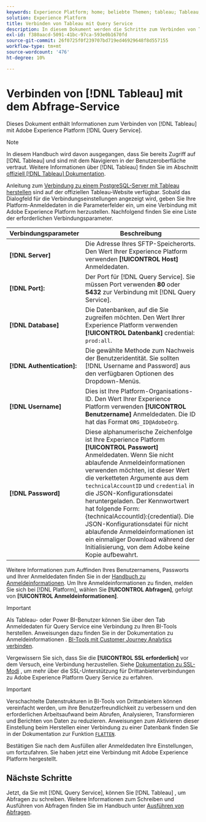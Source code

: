 ```yaml
---
keywords: Experience Platform; home; beliebte Themen; tableau; Tableau; Query Service; Query Service; Verbindung mit Query Service
solution: Experience Platform
title: Verbinden von Tableau mit Query Service
description: In diesem Dokument werden die Schritte zum Verbinden von Tableau mit Adobe Experience Platform Query Service beschrieben.
exl-id: f380aacd-5091-41bc-97ca-593e0b1670fd
source-git-commit: 26f0725f0f239707bd719ed46929648f8d557155
workflow-type: tm+mt
source-wordcount: '476'
ht-degree: 10%

---
```


# Verbinden von [!DNL Tableau] mit dem Abfrage-Service

Dieses Dokument enthält Informationen zum Verbinden von [!DNL Tableau] mit Adobe Experience Platform [!DNL Query Service].

>[!NOTE]
>
> In diesem Handbuch wird davon ausgegangen, dass Sie bereits Zugriff auf [!DNL Tableau] und sind mit dem Navigieren in der Benutzeroberfläche vertraut. Weitere Informationen über [!DNL Tableau] finden Sie im Abschnitt [offiziell [!DNL Tableau] Dokumentation](https://help.tableau.com/current/pro/desktop/en-us/default.htm).

Anleitung zum [Verbindung zu einem PostgreSQL-Server mit Tableau herstellen](https://help.tableau.com/current/pro/desktop/en-us/examples_postgresql.htm) sind auf der offiziellen Tableau-Website verfügbar. Sobald das Dialogfeld für die Verbindungseinstellungen angezeigt wird, geben Sie Ihre Platform-Anmeldedaten in die Parameterfelder ein, um eine Verbindung mit Adobe Experience Platform herzustellen. Nachfolgend finden Sie eine Liste der erforderlichen Verbindungsparameter.

| Verbindungsparameter | Beschreibung |
|---|---|
| **[!DNL Server]** | Die Adresse Ihres SFTP-Speicherorts. Den Wert Ihrer Experience Platform verwenden **[!UICONTROL Host]** Anmeldedaten. |
| **[!DNL Port]:** | Der Port für [!DNL Query Service]. Sie müssen Port verwenden **80** oder **5432** zur Verbindung mit [!DNL Query Service]. |
| **[!DNL Database]** | Die Datenbanken, auf die Sie zugreifen möchten. Den Wert Ihrer Experience Platform verwenden **[!UICONTROL Datenbank]** credential: `prod:all`. |
| **[!DNL Authentication]:** | Die gewählte Methode zum Nachweis der Benutzeridentität. Sie sollten [!DNL Username and Password] aus den verfügbaren Optionen des Dropdown-Menüs. |
| **[!DNL Username]** | Dies ist Ihre Platform-Organisations-ID. Den Wert Ihrer Experience Platform verwenden **[!UICONTROL Benutzername]** Anmeldedaten. Die ID hat das Format `ORG_ID@AdobeOrg`. |
| **[!DNL Password]** | Diese alphanumerische Zeichenfolge ist Ihre Experience Platform **[!UICONTROL Passwort]** Anmeldedaten. Wenn Sie nicht ablaufende Anmeldeinformationen verwenden möchten, ist dieser Wert die verketteten Argumente aus dem `technicalAccountID` und `credential` in die JSON-Konfigurationsdatei heruntergeladen. Der Kennwortwert hat folgende Form: {technicalAccountId}:{credential}. Die JSON-Konfigurationsdatei für nicht ablaufende Anmeldeinformationen ist ein einmaliger Download während der Initialisierung, von dem Adobe keine Kopie aufbewahrt. |

Weitere Informationen zum Auffinden Ihres Benutzernamens, Passworts und Ihrer Anmeldedaten finden Sie in der [Handbuch zu Anmeldeinformationen](../ui/credentials.md). Um Ihre Anmeldeinformationen zu finden, melden Sie sich bei [!DNL Platform], wählen Sie **[!UICONTROL Abfragen]**, gefolgt von **[!UICONTROL Anmeldeinformationen]**.

>[!IMPORTANT]
>
>Als Tableau- oder Power BI-Benutzer können Sie über den Tab Anmeldedaten für Query Service eine Verbindung zu Ihren BI-Tools herstellen. Anweisungen dazu finden Sie in der Dokumentation zu Anmeldeinformationen . [BI-Tools mit Customer Journey Analytics verbinden](../ui/credentials.md#connect-to-customer-journey-analytics).

Vergewissern Sie sich, dass Sie die **[!UICONTROL SSL erforderlich]** vor dem Versuch, eine Verbindung herzustellen. Siehe [Dokumentation zu SSL-Modi](./ssl-modes.md) , um mehr über die SSL-Unterstützung für Drittanbieterverbindungen zu Adobe Experience Platform Query Service zu erfahren.

>[!IMPORTANT]
>
>Verschachtelte Datenstrukturen in BI-Tools von Drittanbietern können vereinfacht werden, um ihre Benutzerfreundlichkeit zu verbessern und den erforderlichen Arbeitsaufwand beim Abrufen, Analysieren, Transformieren und Berichten von Daten zu reduzieren. Anweisungen zum Aktivieren dieser Einstellung beim Herstellen einer Verbindung zu einer Datenbank finden Sie in der Dokumentation zur Funktion [`FLATTEN`](../key-concepts/flatten-nested-data.md).

Bestätigen Sie nach dem Ausfüllen aller Anmeldedaten Ihre Einstellungen, um fortzufahren. Sie haben jetzt eine Verbindung mit Adobe Experience Platform hergestellt.

## Nächste Schritte

Jetzt, da Sie mit [!DNL Query Service], können Sie [!DNL Tableau] , um Abfragen zu schreiben. Weitere Informationen zum Schreiben und Ausführen von Abfragen finden Sie im Handbuch unter [Ausführen von Abfragen](../best-practices/writing-queries.md).
